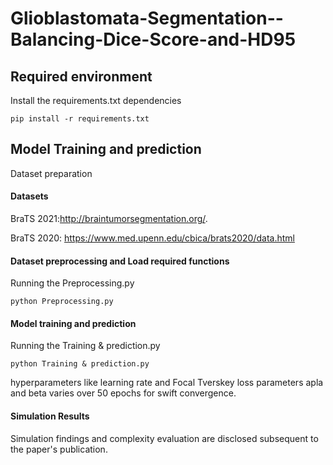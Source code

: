 # Glioblastomata-Segmentation--Balancing-Dice-Score-and-HD95


## Required environment
Install the requirements.txt dependencies

```
pip install -r requirements.txt
```

## Model Training and prediction
Dataset preparation

#### Datasets

BraTS 2021:http://braintumorsegmentation.org/. 

BraTS 2020: https://www.med.upenn.edu/cbica/brats2020/data.html



#### Dataset preprocessing and Load required functions

Running the Preprocessing.py

```
python Preprocessing.py
```

#### Model training and prediction

Running the Training & prediction.py
```
python Training & prediction.py
```
hyperparameters like learning rate and Focal Tverskey loss parameters apla and beta varies over 50 epochs for swift convergence.

#### Simulation Results
Simulation findings and complexity evaluation are disclosed subsequent to the paper's publication.

